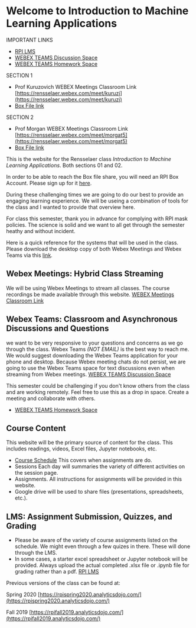Welcome to Introduction to Machine Learning Applications
============================

IMPORTANT LINKS
- [RPI LMS](https://lms.rpi.edu/)
- [WEBEX TEAMS Discussion Space](https://eurl.io/#KijTiY1Sa)
- [WEBEX TEAMS Homework Space](https://eurl.io/#8TF4_qsE9)

SECTION 1
- Prof Kuruzovich WEBEX Meetings Classroom Link [https://rensselaer.webex.com/meet/kuruzj](https://rensselaer.webex.com/meet/kuruzj)
- [Box File link](https://rpi.box.com/s/g3wsswc1gvqxvamkuxee77eb4qugizvj)

SECTION 2
- Prof Morgan WEBEX Meetings Classroom Link [https://rensselaer.webex.com/meet/morgat5](https://rensselaer.webex.com/meet/morgat5)
- [Box File link](https://rpi.box.com/s/qdd5wlo58f5ludkxmb4yd17mgnyc0sbh)

This is the website for the Rensselaer class *Introduction to Machine Learning Applications*.  Both sections 01 and 02.

In order to be able to reach the Box file share, you will need an RPI Box Account.  Please sign up for it [here](https://itssc.rpi.edu/hc/en-us/articles/360004742212-Box-Overview-Registering-for-an-RPI-Box-Account).

During these challenging times we are going to do our best to provide an engaging learning experience. We will be useing a combination of tools for the class and I wanted to provide that overview here.

For class this semester, thank you in advance for complying with RPI mask policies. The science is solid and we want to all get through the semester heathy and without incident.

Here is a quick reference for the systems that will be used in the class.  Please download the desktop copy of both Webex Meetings and Webex Teams via this [link](https://www.webex.com/downloads.html).

## Webex Meetings: Hybrid Class Streaming
We will be using Webex Meetings to stream all classes.  The course recordings be made available through this website.
[WEBEX Meetings Classroom Link](https://rensselaer.webex.com/meet/kuruzj)

## Webex Teams: Classroom and Asynchronous Discussions and Questions
we want to be very responsive to your questions and concerns as we go through the class.  Webex Teams *(NOT EMAIL)* is the best way to reach me.  We would suggest downloading the Webex Teams application for your phone and desktop.  Because Webex meeting chats do not persist, we are going to use the Webex Teams space for text discussions even when streaming from Webex meetings.
[WEBEX TEAMS Discussion Space](https://eurl.io/#KijTiY1Sa)

This semester could be challenging if you don't know others from the class and are working remotely.  Feel free to use this as a drop in space.  Create a meeting and collaborate with others.
- [WEBEX TEAMS Homework Space](https://eurl.io/#8TF4_qsE9)

## Course Content
This website will be the primary source of content for the class. This includes readings, videos, Excel files, Jupyter notebooks, etc.
  - [Course Schedule](./content/schedule.md)  This covers when assignments are do.
  - Sessions Each day will summaries the variety of different activities on the session page.
  - Assignments. All instructions for assignments will be provided in this website.
  - Google drive will be used to share files (presentations, spreadsheets, etc.).


## LMS: Assignment Submission, Quizzes, and Grading
  - Please be aware of the variety of course assignments listed on the schedule. We might even through a few quizes in there. These will done through the LMS.
  - In some cases, a starter excel spreadsheet or Jupyter notebook will be provided. Always upload the actual completed .xlsx file or .ipynb file for grading rather than a pdf.
[RPI LMS](https://lms.rpi.edu/)









Previous versions of the class can be found at:

Spring 2020 [https://rpispring2020.analyticsdojo.com/](https://rpispring2020.analyticsdojo.com/)

Fall 2019 [https://rpifall2019.analyticsdojo.com/](https://rpifall2019.analyticsdojo.com/)
